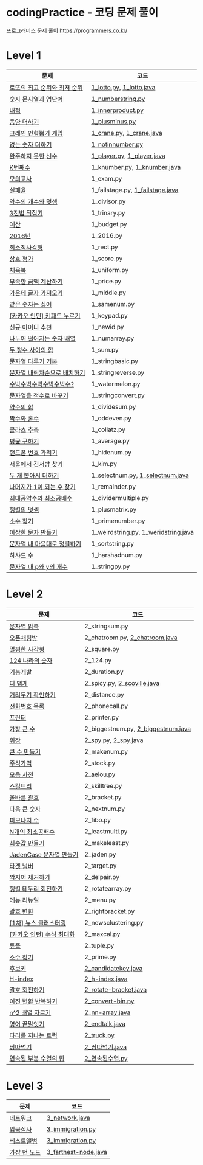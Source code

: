 # codingPractice - 코딩 문제 풀이
프로그래머스 문제 풀이
https://programmers.co.kr/

# Level 1 

|문제|코드|
|------|-----|
|[로또의 최고 순위와 최저 순위](https://programmers.co.kr/learn/courses/30/lessons/77484)|[1_lotto.py](https://github.com/Kyuyoung11/codingPractice/blob/master/python/level1/1_2016.py), [1_lotto.java](https://github.com/Kyuyoung11/codingPractice/blob/master/java/level1/1_lotto.java)|
|[숫자 문자열과 영단어](https://programmers.co.kr/learn/courses/30/lessons/81301)|[1_numberstring.py](https://github.com/Kyuyoung11/codingPractice/blob/master/python/level1/1_numberstring.py)|
|[내적](https://programmers.co.kr/learn/courses/30/lessons/70128)|[1_innerproduct.py](https://github.com/Kyuyoung11/codingPractice/blob/master/python/level1/1_innerproduct.py)|
|[음양 더하기](https://programmers.co.kr/learn/courses/30/lessons/76501)|[1_plusminus.py](https://github.com/Kyuyoung11/codingPractice/blob/master/python/level1/1_plusminus.py)|
|[크레인 인형뽑기 게임](https://programmers.co.kr/learn/courses/30/lessons/64061)|[1_crane.py](https://github.com/Kyuyoung11/codingPractice/blob/master/python/level1/1_crane.py), [1_crane.java](https://github.com/Kyuyoung11/codingPractice/blob/master/java/level1/1_crane.java)|
|[없는 숫자 더하기](https://programmers.co.kr/learn/courses/30/lessons/86051)|[1_notinnumber.py](https://github.com/Kyuyoung11/codingPractice/blob/master/python/level1/1_notinnumber.py)|
|[완주하지 못한 선수](https://programmers.co.kr/learn/courses/30/lessons/42576)|[1_player.py](https://github.com/Kyuyoung11/codingPractice/blob/master/python/level1/1_player.py), [1_player.java](https://github.com/Kyuyoung11/codingPractice/blob/master/java/level1/1_player.java)|
|[K번째수](https://programmers.co.kr/learn/courses/30/lessons/42748)|1_knumber.py, [1_knumber.java](https://github.com/Kyuyoung11/codingPractice/blob/master/java/level1/1_knumber.java)|
|[모의고사](https://programmers.co.kr/learn/courses/30/lessons/42840)|1_exam.py|
|[실패율](https://programmers.co.kr/learn/courses/30/lessons/42889)|1_failstage.py, [1_failstage.java](https://github.com/Kyuyoung11/codingPractice/blob/master/java/level1/1_failstage.java)|
|[약수의 개수와 덧셈](https://programmers.co.kr/learn/courses/30/lessons/77884)|1_divisor.py|
|[3진법 뒤집기](https://programmers.co.kr/learn/courses/30/lessons/68935)|1_trinary.py|
|[예산](https://programmers.co.kr/learn/courses/30/lessons/12982)|1_budget.py|
|[2016년](https://programmers.co.kr/learn/courses/30/lessons/12901)|1_2016.py|
|[최소직사각형](https://programmers.co.kr/learn/courses/30/lessons/86491)|1_rect.py|
|[상호 평가](https://programmers.co.kr/learn/courses/30/lessons/83201)|1_score.py|
|[체육복](https://programmers.co.kr/learn/courses/30/lessons/42862)|1_uniform.py|
|[부족한 금액 계산하기](https://programmers.co.kr/learn/courses/30/lessons/82612)|1_price.py|
|[가운데 글자 가져오기](https://programmers.co.kr/learn/courses/30/lessons/12903?language=python3)|1_middle.py|
|[같은 숫자는 싫어](https://programmers.co.kr/learn/courses/30/lessons/12906)|1_samenum.py|
|[[카카오 인턴] 키패드 누르기](https://programmers.co.kr/learn/courses/30/lessons/67256)|1_keypad.py|
|[신규 아이디 추천](https://programmers.co.kr/learn/courses/30/lessons/72410)|1_newid.py|
|[나누어 떨어지는 숫자 배열](https://programmers.co.kr/learn/courses/30/lessons/12910)|1_numarray.py|
|[두 정수 사이의 합](https://programmers.co.kr/learn/courses/30/lessons/12912)|1_sum.py|
|[문자열 다루기 기본](https://programmers.co.kr/learn/courses/30/lessons/12918)|1_stringbasic.py|
|[문자열 내림차순으로 배치하기](https://programmers.co.kr/learn/courses/30/lessons/12917)|1_stringreverse.py|
|[수박수박수박수박수박수?](https://programmers.co.kr/learn/courses/30/lessons/12922)|1_watermelon.py|
|[문자열을 정수로 바꾸기](https://programmers.co.kr/learn/courses/30/lessons/12925)|1_stringconvert.py|
|[약수의 합](https://programmers.co.kr/learn/courses/30/lessons/12928)|1_dividesum.py|
|[짝수와 홀수](https://programmers.co.kr/learn/courses/30/lessons/12937)|1_oddeven.py|
|[콜라츠 추측](https://programmers.co.kr/learn/courses/30/lessons/12943)|1_collatz.py|
|[평균 구하기](https://programmers.co.kr/learn/courses/30/lessons/12944)|1_average.py|
|[핸드폰 번호 가리기](https://programmers.co.kr/learn/courses/30/lessons/12948)|1_hidenum.py|
|[서울에서 김서방 찾기](https://programmers.co.kr/learn/courses/30/lessons/12919)|1_kim.py|
|[두 개 뽑아서 더하기](https://programmers.co.kr/learn/courses/30/lessons/68644)|1_selectnum.py, [1_selectnum.java](https://github.com/Kyuyoung11/codingPractice/blob/master/java/level1/1_selectnum.java)|
|[나머지가 1이 되는 수 찾기](https://programmers.co.kr/learn/courses/30/lessons/87389)|1_remainder.py|
|[최대공약수와 최소공배수](https://programmers.co.kr/learn/courses/30/lessons/12940)|1_dividermultiple.py|
|[행렬의 덧셈](https://programmers.co.kr/learn/courses/30/lessons/12950)|1_plusmatrix.py|
|[소수 찾기](https://programmers.co.kr/learn/courses/30/lessons/12921)|1_primenumber.py|
|[이상한 문자 만들기](https://programmers.co.kr/learn/courses/30/lessons/12930)|1_weirdstring.py, [1_weridstring.java](https://github.com/Kyuyoung11/codingPractice/blob/master/java/level1/1_weirdstring.java)|
|[문자열 내 마음대로 정렬하기](https://programmers.co.kr/learn/courses/30/lessons/12915)|1_sortstring.py|
|[하샤드 수](https://programmers.co.kr/learn/courses/30/lessons/12947)|1_harshadnum.py|
|[문자열 내 p와 y의 개수](https://programmers.co.kr/learn/courses/30/lessons/12916)|1_stringpy.py|




# Level 2

| 문제                                                                              | 코드                                                                                                                           |
|---------------------------------------------------------------------------------|------------------------------------------------------------------------------------------------------------------------------|
| [문자열 압축](https://programmers.co.kr/learn/courses/30/lessons/60057)              | 2_stringsum.py                                                                                                               |
| [오픈채팅방](https://programmers.co.kr/learn/courses/30/lessons/42888)               | 2_chatroom.py, [2_chatroom.java](https://github.com/Kyuyoung11/codingPractice/blob/master/java/level2/2_chatroom.java)       |
| [멀쩡한 사각형](https://programmers.co.kr/learn/courses/30/lessons/62048)             | 2_square.py                                                                                                                  |
| [124 나라의 숫자](https://programmers.co.kr/learn/courses/30/lessons/12899)          | 2_124.py                                                                                                                     |
| [기능개발](https://programmers.co.kr/learn/courses/30/lessons/42586)                | 2_duration.py                                                                                                                |
| [더 맵게](https://programmers.co.kr/learn/courses/30/lessons/42626)                | 2_spicy.py, [2_scoville.java](https://github.com/Kyuyoung11/codingPractice/blob/master/java/level2/2_scoville.java)          |
| [거리두기 확인하기](https://programmers.co.kr/learn/courses/30/lessons/81302)           | 2_distance.py                                                                                                                |
| [전화번호 목록](https://programmers.co.kr/learn/courses/30/lessons/42577)             | 2_phonecall.py                                                                                                               |
| [프린터](https://programmers.co.kr/learn/courses/30/lessons/42587)                 | 2_printer.py                                                                                                                 |
| [가장 큰 수](https://programmers.co.kr/learn/courses/30/lessons/42746)              | 2_biggestnum.py, [2_biggestnum.java](https://github.com/Kyuyoung11/codingPractice/blob/master/java/level2/2_biggestnum.java) |
| [위장](https://programmers.co.kr/learn/courses/30/lessons/42578)                  | 2_spy.py, 2_spy.java                                                                                                         |
| [큰 수 만들기](https://programmers.co.kr/learn/courses/30/lessons/42883)             | 2_makenum.py                                                                                                                 |
| [주식가격](https://programmers.co.kr/learn/courses/30/lessons/42584)                | 2_stock.py                                                                                                                   |
| [모음 사전](https://programmers.co.kr/learn/courses/30/lessons/84512)               | 2_aeiou.py                                                                                                                   |
| [스킬트리](https://programmers.co.kr/learn/courses/30/lessons/49993)                | 2_skilltree.py                                                                                                               |
| [올바른 괄호](https://programmers.co.kr/learn/courses/30/lessons/12909)              | 2_bracket.py                                                                                                                 |
| [다음 큰 숫자](https://programmers.co.kr/learn/courses/30/lessons/12911)             | 2_nextnum.py                                                                                                                 |
| [피보나치 수](https://programmers.co.kr/learn/courses/30/lessons/12945)              | 2_fibo.py                                                                                                                    |
| [N개의 최소공배수](https://programmers.co.kr/learn/courses/30/lessons/12953)           | 2_leastmulti.py                                                                                                              |
| [최솟값 만들기](https://programmers.co.kr/learn/courses/30/lessons/12941)             | 2_makeleast.py                                                                                                               |
| [JadenCase 문자열 만들기](https://programmers.co.kr/learn/courses/30/lessons/12951)   | 2_jaden.py                                                                                                                   |
| [타겟 넘버](https://programmers.co.kr/learn/courses/30/lessons/43165)               | 2_target.py                                                                                                                  |
| [짝지어 제거하기](https://programmers.co.kr/learn/courses/30/lessons/12973)            | 2_delpair.py                                                                                                                 |
| [행렬 테두리 회전하기](https://programmers.co.kr/learn/courses/30/lessons/77485)         | 2_rotatearray.py                                                                                                             |
| [메뉴 리뉴얼](https://programmers.co.kr/learn/courses/30/lessons/72411)              | 2_menu.py                                                                                                                    |
| [괄호 변환](https://programmers.co.kr/learn/courses/30/lessons/60058)               | 2_rightbracket.py                                                                                                            |
| [[1차] 뉴스 클러스터링](https://programmers.co.kr/learn/courses/30/lessons/17677)       | 2_newsclustering.py                                                                                                          |
| [[카카오 인턴] 수식 최대화](https://programmers.co.kr/learn/courses/30/lessons/67257)     | 2_maxcal.py                                                                                                                  |
| [튜플](https://programmers.co.kr/learn/courses/30/lessons/64065)                  | 2_tuple.py                                                                                                                   |
| [소수 찾기](https://programmers.co.kr/learn/courses/30/lessons/42839)               | 2_prime.py                                                                                                                   |
| [후보키](https://programmers.co.kr/learn/courses/30/lessons/42890)                 | [2_candidatekey.java](https://github.com/Kyuyoung11/codingPractice/blob/master/java/level2/2_candidatekey.java)              |
| [H-index](https://programmers.co.kr/learn/courses/30/lessons/42747)             | [2_h-index.java](https://github.com/Kyuyoung11/codingPractice/blob/master/java/level2/2_h-index.java)                        |
| [괄호 회전하기](https://programmers.co.kr/learn/courses/30/lessons/76502)             | [2_rotate-bracket.java](https://github.com/Kyuyoung11/codingPractice/blob/master/java/level2/2_rotate-bracket.java)          |
| [이진 변환 반복하기](https://programmers.co.kr/learn/courses/30/lessons/70129)          | [2_convert-bin.py](https://github.com/Kyuyoung11/codingPractice/blob/master/python/level2/2_convert-bin.py)                  |
| [n^2 배열 자르기](https://programmers.co.kr/learn/courses/30/lessons/87390)          | [2_nn-array.java](https://github.com/Kyuyoung11/codingPractice/blob/master/java/level2/2_nn-array.java)                      |
| [영어 끝말잇기](https://programmers.co.kr/learn/courses/30/lessons/12981)             | [2_endtalk.java](https://github.com/Kyuyoung11/codingPractice/blob/master/java/level2/2_endtalk.java)                        |
| [다리를 지나는 트럭](https://programmers.co.kr/learn/courses/30/lessons/42583)          | [2_truck.py](https://github.com/Kyuyoung11/codingPractice/blob/master/python/level2/2_truck.py)                              |
| [땅따먹기](https://school.programmers.co.kr/learn/courses/30/lessons/12913)         | [2_땅따먹기.java](https://github.com/Kyuyoung11/codingPractice/blob/master/java/level2/2_땅따먹기.java)                              |
| [연속된 부분 수열의 합](https://school.programmers.co.kr/learn/courses/30/lessons/178870) | [2_연속된수열.py]((https://github.com/Kyuyoung11/codingPractice/blob/master/python/level2/2_연속된수열.py))                            |


# Level 3

|문제|코드|
|------|---|
|[네트워크](https://programmers.co.kr/learn/courses/30/lessons/43162)|[3_network.java](https://github.com/Kyuyoung11/codingPractice/blob/master/java/level3/3_network.java)|
|[입국심사](https://programmers.co.kr/learn/courses/30/lessons/43238)|[3_immigration.py](https://github.com/Kyuyoung11/codingPractice/blob/master/python/level3/3_immigration.py)|
|[베스트앨범](https://programmers.co.kr/learn/courses/30/lessons/42579)|[3_immigration.py](https://github.com/Kyuyoung11/codingPractice/blob/master/python/level3/3_bestalbum.py)|
|[가장 먼 노드](https://programmers.co.kr/learn/courses/30/lessons/49189)|[3_farthest-node.java](https://github.com/Kyuyoung11/codingPractice/blob/master/java/level3/3_farthest-node.java)|
